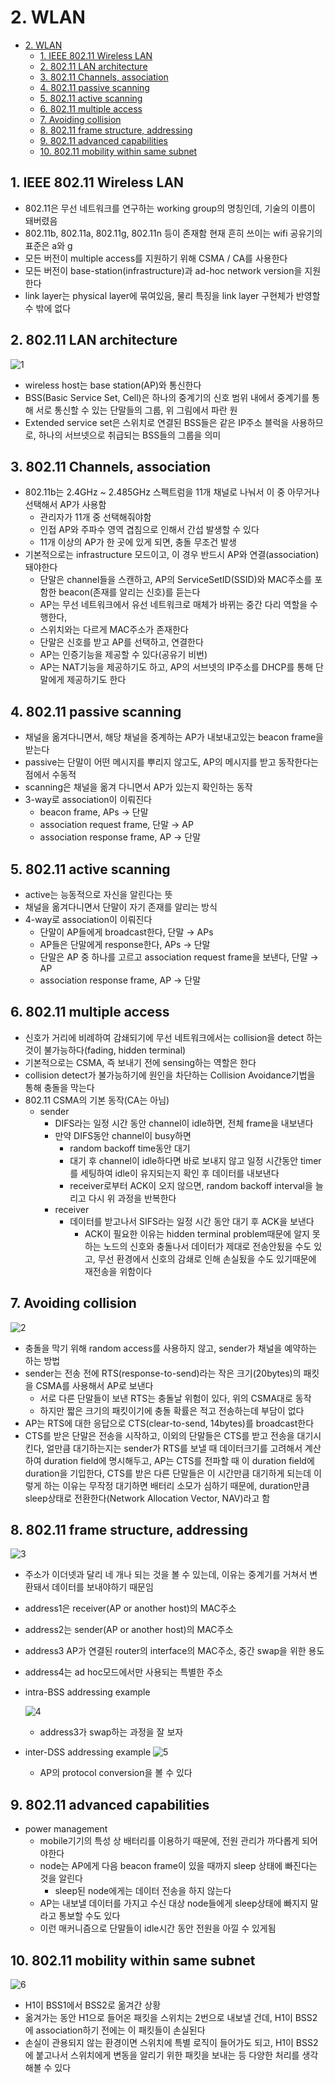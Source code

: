 # 2. WLAN

<!--ts-->

- [2. WLAN](#2-wlan)
  - [1. IEEE 802.11 Wireless LAN](#1-ieee-80211-wireless-lan)
  - [2. 802.11 LAN architecture](#2-80211-lan-architecture)
  - [3. 802.11 Channels, association](#3-80211-channels-association)
  - [4. 802.11 passive scanning](#4-80211-passive-scanning)
  - [5. 802.11 active scanning](#5-80211-active-scanning)
  - [6. 802.11 multiple access](#6-80211-multiple-access)
  - [7. Avoiding collision](#7-avoiding-collision)
  - [8. 802.11 frame structure, addressing](#8-80211-frame-structure-addressing)
  - [9. 802.11 advanced capabilities](#9-80211-advanced-capabilities)
  - [10. 802.11 mobility within same subnet](#10-80211-mobility-within-same-subnet)

<!-- Created by https://github.com/ekalinin/github-markdown-toc -->
<!-- Added by: sungminyou, at: 2022년 8월  1일 월요일 16시 16분 52초 KST -->

<!--te-->

## 1. IEEE 802.11 Wireless LAN

- 802.11은 무선 네트워크를 연구하는 working group의 명칭인데, 기술의 이름이 돼버렸음
- 802.11b, 802.11a, 802.11g, 802.11n 등이 존재함 현재 흔히 쓰이는 wifi 공유기의 표준은 a와 g
- 모든 버전이 multiple access를 지원하기 위해 CSMA / CA를 사용한다
- 모든 버전이 base-station(infrastructure)과 ad-hoc network version을 지원한다
- link layer는 physical layer에 묶여있음, 물리 특징을 link layer 구현체가 반영할 수 밖에 없다

## 2. 802.11 LAN architecture

![1](https://user-images.githubusercontent.com/48282185/182093633-54edec1e-6d41-4d3f-a81e-214884d20473.png)

- wireless host는 base station(AP)와 통신한다
- BSS(Basic Service Set, Cell)은 하나의 중계기의 신호 범위 내에서 중계기를 통해 서로 통신할 수 있는 단말들의 그룹, 위 그림에서 파란 원
- Extended service set은 스위치로 연결된 BSS들은 같은 IP주소 블럭을 사용하므로, 하나의 서브넷으로 취급되는 BSS들의 그룹을 의미

## 3. 802.11 Channels, association

- 802.11b는 2.4GHz ~ 2.485GHz 스펙트럼을 11개 채널로 나눠서 이 중 아무거나 선택해서 AP가 사용함
  - 관리자가 11개 중 선택해줘야함
  - 인접 AP와 주파수 영역 겹침으로 인해서 간섭 발생할 수 있다
  - 11개 이상의 AP가 한 곳에 있게 되면, 충돌 무조건 발생
- 기본적으로는 infrastructure 모드이고, 이 경우 반드시 AP와 연결(association)돼야한다
  - 단말은 channel들을 스캔하고, AP의 ServiceSetID(SSID)와 MAC주소를 포함한 beacon(존재를 알리는 신호)를 듣는다
  - AP는 무선 네트워크에서 유선 네트워크로 매체가 바뀌는 중간 다리 역할을 수행한다,
  - 스위치와는 다르게 MAC주소가 존재한다
  - 단말은 신호를 받고 AP를 선택하고, 연결한다
  - AP는 인증기능을 제공할 수 있다(공유기 비번)
  - AP는 NAT기능을 제공하기도 하고, AP의 서브넷의 IP주소를 DHCP를 통해 단말에게 제공하기도 한다

## 4. 802.11 passive scanning

- 채널을 옮겨다니면서, 해당 채널을 중계하는 AP가 내보내고있는 beacon frame을 받는다
- passive는 단말이 어떤 메시지를 뿌리지 않고도, AP의 메시지를 받고 동작한다는 점에서 수동적
- scanning은 채널을 옮겨 다니면서 AP가 있는지 확인하는 동작
- 3-way로 association이 이뤄진다
  - beacon frame, APs → 단말
  - association request frame, 단말 → AP
  - association response frame, AP → 단말

## 5. 802.11 active scanning

- active는 능동적으로 자신을 알린다는 뜻
- 채널을 옮겨다니면서 단말이 자기 존재를 알리는 방식
- 4-way로 association이 이뤄진다
  - 단말이 AP들에게 broadcast한다, 단말 → APs
  - AP들은 단말에게 response한다, APs → 단말
  - 단말은 AP 중 하나를 고르고 association request frame을 보낸다, 단말 → AP
  - association response frame, AP → 단말

## 6. 802.11 multiple access

- 신호가 거리에 비례하여 감쇄되기에 무선 네트워크에서는 collision을 detect 하는 것이 불가능하다(fading, hidden terminal)
- 기본적으로는 CSMA, 즉 보내기 전에 sensing하는 역할은 한다
- collision detect가 불가능하기에 원인을 차단하는 Collision Avoidance기법을 통해 충돌을 막는다
- 802.11 CSMA의 기본 동작(CA는 아님)
  - sender
    - DIFS라는 일정 시간 동안 channel이 idle하면, 전체 frame을 내보낸다
    - 만약 DIFS동안 channel이 busy하면
      - random backoff time동안 대기
      - 대기 후 channel이 idle하다면 바로 보내지 않고 일정 시간동안 timer를 세팅하여 idle이 유지되는지 확인 후 데이터를 내보낸다
      - receiver로부터 ACK이 오지 않으면, random backoff interval을 늘리고 다시 위 과정을 반복한다
    - receiver
      - 데이터를 받고나서 SIFS라는 일정 시간 동안 대기 후 ACK을 보낸다
        - ACK이 필요한 이유는 hidden terminal problem때문에 알지 못하는 노드의 신호와 충돌나서 데이터가 제대로 전송안됬을 수도 있고, 무선 환경에서 신호의 감쇄로 인해 손실됬을 수도 있기때문에 재전송을 위함이다

## 7. Avoiding collision

![2](https://user-images.githubusercontent.com/48282185/182093631-9a9ab91e-be53-44e1-8047-6780d8211e3b.png)

- 충돌을 막기 위해 random access를 사용하지 않고, sender가 채널을 예약하는 하는 방법
- sender는 전송 전에 RTS(response-to-send)라는 작은 크기(20bytes)의 패킷을 CSMA를 사용해서 AP로 보낸다
  - 서로 다른 단말들이 보낸 RTS는 충돌날 위험이 있다, 위의 CSMA대로 동작
  - 하지만 짧은 크기의 패킷이기에 충돌 확률은 적고 전송하는데 부담이 없다
- AP는 RTS에 대한 응답으로 CTS(clear-to-send, 14bytes)를 broadcast한다
- CTS를 받은 단말은 전송을 시작하고, 이외의 단말들은 CTS를 받고 전송을 대기시킨다, 얼만큼 대기하는지는 sender가 RTS를 보낼 때 데이터크기를 고려해서 계산하여 duration field에 명시해두고, AP는 CTS를 전파할 때 이 duration field에 duration을 기입한다, CTS를 받은 다른 단말들은 이 시간만큼 대기하게 되는데 이렇게 하는 이유는 무작정 대기하면 배터리 소모가 심하기 때문에, duration만큼 sleep상태로 전환한다(Network Allocation Vector, NAV)라고 함

## 8. 802.11 frame structure, addressing

![3](https://user-images.githubusercontent.com/48282185/182093626-edd8af97-8d52-412e-a2d8-712dec4a80ee.png)

- 주소가 이더넷과 달리 네 개나 되는 것을 볼 수 있는데, 이유는 중계기를 거쳐서 변환돼서 데이터를 보내야하기 때문임
- address1은 receiver(AP or another host)의 MAC주소
- address2는 sender(AP or another host)의 MAC주소
- address3 AP가 연결된 router의 interface의 MAC주소, 중간 swap을 위한 용도
- address4는 ad hoc모드에서만 사용되는 특별한 주소
- intra-BSS addressing example

  ![4](https://user-images.githubusercontent.com/48282185/182093622-b5221475-f49d-4ee2-931e-c3b9e9d66a22.png)

  - address3가 swap하는 과정을 잘 보자

- inter-DSS addressing example
  ![5](https://user-images.githubusercontent.com/48282185/182093620-28e8d6f0-009e-47c1-a5cd-5d37b2918b42.png)

  - AP의 protocol conversion을 볼 수 있다

## 9. 802.11 advanced capabilities

- power management
  - mobile기기의 특성 상 배터리를 이용하기 때문에, 전원 관리가 까다롭게 되어야한다
  - node는 AP에게 다음 beacon frame이 있을 때까지 sleep 상태에 빠진다는 것을 알린다
    - sleep된 node에게는 데이터 전송을 하지 않는다
  - AP는 내보낼 데이터를 가지고 수신 대상 node들에게 sleep상태에 빠지지 말라고 통보할 수도 있다
  - 이런 매커니즘으로 단말들이 idle시간 동안 전원을 아낄 수 있게됨

## 10. 802.11 mobility within same subnet

![6](https://user-images.githubusercontent.com/48282185/182093601-43e71f97-5a78-4b3b-a4f3-934800a98365.png)

- H1이 BSS1에서 BSS2로 옮겨간 상황
- 옮겨가는 동안 H1으로 들어온 패킷을 스위치는 2번으로 내보낼 건데, H1이 BSS2에 association하기 전에는 이 패킷들이 손실된다
- 손실이 관용되지 않는 환경이면 스위치에 특별 로직이 들어가도 되고, H1이 BSS2에 붙고나서 스위치에게 변동을 알리기 위한 패킷을 보내는 등 다양한 처리를 생각해볼 수 있다
